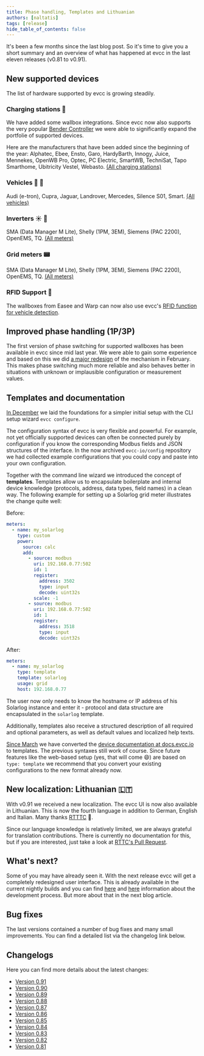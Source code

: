 ```yaml
---
title: Phase handling, Templates and Lithuanian
authors: [naltatis]
tags: [release]
hide_table_of_contents: false
---
```


It's been a few months since the last blog post. So it's time to give you a short summary and an overview of what has happened at evcc in the last eleven releases (v0.81 to v0.91).

<!-- truncate -->

## New supported devices

The list of hardware supported by evcc is growing steadily.

### Charging stations 🔌

We have added some wallbox integrations. Since evcc now also supports the very popular [Bender Controller](https://github.com/evcc-io/evcc/pull/3103) we were able to significantly expand the portfolie of supported devices.

Here are the manufacturers that have been added since the beginning of the year: Alphatec, Ebee, Ensto, Garo, HardyBarth, Innogy, Juice, Mennekes, OpenWB Pro, Optec, PC Electric, SmartWB, TechniSat, Tapo Smarthome, Ubitricity Vestel, Webasto. [(All charging stations)](/docs/devices/chargers)

### Vehicles 🚗 🛵

Audi (e-tron), Cupra, Jaguar, Landrover, Mercedes, Silence S01, Smart. [(All vehicles)](/docs/devices/vehicles)

### Inverters ☀️ 🔋

SMA (Data Manager M Lite), Shelly (1PM, 3EM), Siemens (PAC 2200), OpenEMS, TQ. [(All meters)](/docs/devices/meters)

### Grid meters 📟

SMA (Data Manager M Lite), Shelly (1PM, 3EM), Siemens (PAC 2200), OpenEMS, TQ. [(All meters)](/docs/devices/meters)

### RFID Support 🪪

The wallboxes from Easee and Warp can now also use evcc's [RFID function for vehicle detection](/docs/features/vehicle).

## Improved phase handling (1P/3P)

The first version of phase switching for supported wallboxes has been available in evcc since mid last year. We were able to gain some experience and based on this we did [a major redesign](https://github.com/evcc-io/evcc/pull/2613) of the mechanism in February. This makes phase switching much more reliable and also behaves better in situations with unknown or implausible configuration or measurement values.

## Templates and documentation

[In December](/blog/2021/12/12/version-0-73#evcc-configure) we laid the foundations for a simpler initial setup with the CLI setup wizard `evcc configure`.

The configuration syntax of evcc is very flexible and powerful. For example, not yet officially supported devices can often be connected purely by configuration if you know the corresponding Modbus fields and JSON structures of the interface. In the now archived `evcc-io/config` repository we had collected example configurations that you could copy and paste into your own configuration.

Together with the command line wizard we introduced the concept of **templates**. Templates allow us to encapsulate boilerplate and internal device knowledge (protocols, address, data types, field names) in a clean way. The following example for setting up a Solarlog grid meter illustrates the change quite well:

Before:

```yaml
meters:
  - name: my_solarlog
    type: custom
    power:
      source: calc
      add:
        - source: modbus
          uri: 192.168.0.77:502
          id: 1
          register:
            address: 3502
            type: input
            decode: uint32s
          scale: -1
        - source: modbus
          uri: 192.168.0.77:502
          id: 1
          register:
            address: 3518
            type: input
            decode: uint32s
```

After:

```yaml
meters:
  - name: my_solarlog
    type: template
    template: solarlog
    usage: grid
    host: 192.168.0.77
```

The user now only needs to know the hostname or IP address of his Solarlog instance and enter it - protocol and data structure are encapsulated in the `solarlog` template.

Additionally, templates also receive a structured description of all required and optional parameters, as well as default values and localized help texts.

[Since March](https://github.com/evcc-io/docs/pull/92) we have converted the [device documentation at docs.evcc.io](/docs/devices/chargers) to templates. The previous syntaxes still work of course. Since future features like the web-based setup (yes, that will come 😄) are based on `type: template` we recommend that you convert your existing configurations to the new format already now.

## New localization: Lithuanian 🇱🇹

With v0.91 we received a new localization. The evcc UI is now also available in Lithuanian. This is now the fourth language in addition to German, English and Italian. Many thanks [RTTTC](https://github.com/RTTTC) 💚.

Since our language knowledge is relatively limited, we are always grateful for translation contributions. There is currently no documentation for this, but if you are interested, just take a look at [RTTC's Pull Request](https://github.com/evcc-io/evcc/pull/3205).

## What's next?

Some of you may have already seen it. With the next release evcc will get a completely redesigned user interface. This is already available in the current nightly builds and you can find [here](https://github.com/evcc-io/evcc/discussions/3149) and [here](https://github.com/evcc-io/evcc/pull/2889) information about the development process. But more about that in the next blog article.

## Bug fixes

The last versions contained a number of bug fixes and many small improvements. You can find a detailed list via the changelog link below.

## Changelogs

Here you can find more details about the latest changes:

- [Version 0.91](https://github.com/evcc-io/evcc/releases/tag/0.91)
- [Version 0.90](https://github.com/evcc-io/evcc/releases/tag/0.90)
- [Version 0.89](https://github.com/evcc-io/evcc/releases/tag/0.89)
- [Version 0.88](https://github.com/evcc-io/evcc/releases/tag/0.88)
- [Version 0.87](https://github.com/evcc-io/evcc/releases/tag/0.87)
- [Version 0.86](https://github.com/evcc-io/evcc/releases/tag/0.86)
- [Version 0.85](https://github.com/evcc-io/evcc/releases/tag/0.85)
- [Version 0.84](https://github.com/evcc-io/evcc/releases/tag/0.84)
- [Version 0.83](https://github.com/evcc-io/evcc/releases/tag/0.83)
- [Version 0.82](https://github.com/evcc-io/evcc/releases/tag/0.82)
- [Version 0.81](https://github.com/evcc-io/evcc/releases/tag/0.81)
